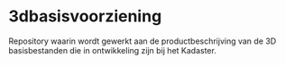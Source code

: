 # 3dbasisvoorziening
Repository waarin wordt gewerkt aan de productbeschrijving van de 3D basisbestanden die in ontwikkeling zijn bij het Kadaster. 
